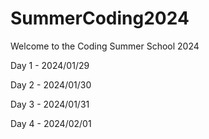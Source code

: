 # SummerCoding2024

Welcome to the Coding Summer School 2024

Day 1 - 2024/01/29

Day 2 - 2024/01/30

Day 3 - 2024/01/31

Day 4 - 2024/02/01

